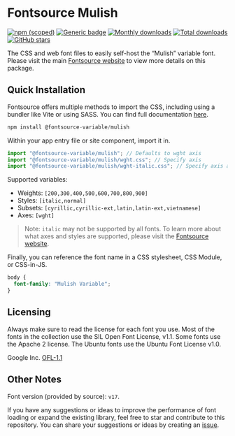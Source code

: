 # Fontsource Mulish

[![npm (scoped)](https://img.shields.io/npm/v/@fontsource-variable/mulish?color=brightgreen)](https://www.npmjs.com/package/@fontsource-variable/mulish) [![Generic badge](https://img.shields.io/badge/fontsource-passing-brightgreen)](https://github.com/fontsource/fontsource) [![Monthly downloads](https://badgen.net/npm/dm/@fontsource-variable/mulish)](https://github.com/fontsource/fontsource) [![Total downloads](https://badgen.net/npm/dt/@fontsource-variable/mulish)](https://github.com/fontsource/fontsource) [![GitHub stars](https://img.shields.io/github/stars/fontsource/fontsource.svg?style=social&label=Star)](https://github.com/fontsource/fontsource/stargazers)

The CSS and web font files to easily self-host the “Mulish” variable font. Please visit the main [Fontsource website](https://fontsource.org/fonts/mulish) to view more details on this package.

## Quick Installation

Fontsource offers multiple methods to import the CSS, including using a bundler like Vite or using SASS. You can find full documentation [here](https://fontsource.org/docs/getting-started/introduction).

```javascript
npm install @fontsource-variable/mulish
```

Within your app entry file or site component, import it in.

```javascript
import "@fontsource-variable/mulish"; // Defaults to wght axis
import "@fontsource-variable/mulish/wght.css"; // Specify axis
import "@fontsource-variable/mulish/wght-italic.css"; // Specify axis and style
```

Supported variables:
- Weights: `[200,300,400,500,600,700,800,900]`
- Styles: `[italic,normal]`
- Subsets: `[cyrillic,cyrillic-ext,latin,latin-ext,vietnamese]`
- Axes: `[wght]`

> Note: `italic` may not be supported by all fonts. To learn more about what axes and styles are supported, please visit the [Fontsource website](https://fontsource.org/fonts/mulish).

Finally, you can reference the font name in a CSS stylesheet, CSS Module, or CSS-in-JS.

```css
body {
  font-family: "Mulish Variable";
}
```

## Licensing
Always make sure to read the license for each font you use. Most of the fonts in the collection use the SIL Open Font License, v1.1. Some fonts use the Apache 2 license. The Ubuntu fonts use the Ubuntu Font License v1.0.

Google Inc.
[OFL-1.1](http://scripts.sil.org/OFL)

## Other Notes
Font version (provided by source): `v17`.

If you have any suggestions or ideas to improve the performance of font loading or expand the existing library, feel free to star and contribute to this repository. You can share your suggestions or ideas by creating an [issue](https://github.com/fontsource/fontsource/issues).